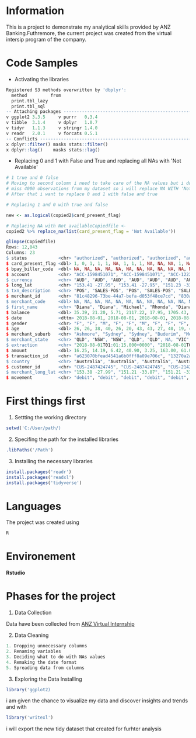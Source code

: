 # Information 
This is a project to demonstrate my analytical skills provided by ANZ Banking.Futhremore, the current project was created from the virtual intersip program of the company.
# Code Samples
* Activating the libraries
```R
Registered S3 methods overwritten by 'dbplyr':
  method         from
  print.tbl_lazy     
  print.tbl_sql      
-- Attaching packages ------------------------------------------------------------------------ tidyverse 1.3.1 --
v ggplot2 3.3.5     v purrr   0.3.4
v tibble  3.1.4     v dplyr   1.0.7
v tidyr   1.1.3     v stringr 1.4.0
v readr   2.0.1     v forcats 0.5.1
-- Conflicts --------------------------------------------------------------------------- tidyverse_conflicts() --
x dplyr::filter() masks stats::filter()
x dplyr::lag()    masks stats::lag()
```
* Replacing 0 and 1 with False and True and replacing all NAs with 'Not Available'
```R
# 1 true and 0 false
# Moving to second column i need to take care of the NA values but i do not want to 
# miss 4000 observations from my dataset so i will replace NA WITH 'Not Available'
# After that i want to replace 0 and 1 with false and true

# Replacing 1 and 0 with true and false 

new <- as.logical(copied2$card_present_flag)

# Replacing NA with Not availableCopiedfile <- 
copied2 %>% replace_na(list(card_present_flag = 'Not Available'))
```

```R
glimpse(Copiedfile)
Rows: 12,043
Columns: 23
$ status            <chr> "authorized", "authorized", "authorized", "authorized", "authorized", "posted", "authorized",~
$ card_present_flag <dbl> 1, 0, 1, 1, 1, NA, 1, 1, 1, NA, NA, NA, 1, NA, NA, 1, NA, NA, NA, 1, 1, 0, 1, 0, 1, NA, NA, 1~
$ bpay_biller_code  <dbl> NA, NA, NA, NA, NA, NA, NA, NA, NA, NA, NA, NA, NA, NA, NA, NA, NA, NA, NA, NA, NA, NA, NA, N~
$ account           <chr> "ACC-1598451071", "ACC-1598451071", "ACC-1222300524", "ACC-1037050564", "ACC-1598451071", "AC~
$ currency          <chr> "AUD", "AUD", "AUD", "AUD", "AUD", "AUD", "AUD", "AUD", "AUD", "AUD", "AUD", "AUD", "AUD", "A~
$ long_lat          <chr> "153.41 -27.95", "153.41 -27.95", "151.23 -33.94", "153.10 -27.66", "153.41 -27.95", "151.22 ~
$ txn_description   <chr> "POS", "SALES-POS", "POS", "SALES-POS", "SALES-POS", "PAYMENT", "SALES-POS", "POS", "POS", "I~
$ merchant_id       <chr> "81c48296-73be-44a7-befa-d053f48ce7cd", "830a451c-316e-4a6a-bf25-e37caedca49e", "835c231d-8cd~
$ merchant_code     <dbl> NA, NA, NA, NA, NA, NA, NA, NA, NA, NA, NA, NA, NA, NA, NA, NA, NA, NA, NA, NA, NA, NA, NA, N~
$ first_name        <chr> "Diana", "Diana", "Michael", "Rhonda", "Diana", "Robert", "Kristin", "Kristin", "Tonya", "Mic~
$ balance           <dbl> 35.39, 21.20, 5.71, 2117.22, 17.95, 1705.43, 1248.36, 1232.75, 213.16, 466.58, 4348.50, 1203.~
$ date              <dttm> 2018-08-01, 2018-08-01, 2018-08-01, 2018-08-01, 2018-08-01, 2018-08-01, 2018-08-01, 2018-08-~
$ gender            <chr> "F", "F", "M", "F", "F", "M", "F", "F", "F", "M", "M", "F", "F", "M", "M", "M", "M", "F", "F"~
$ age               <dbl> 26, 26, 38, 40, 26, 20, 43, 43, 27, 40, 19, 43, 27, 23, 43, 30, 46, 26, 47, 24, 26, 37, 25, 4~
$ merchant_suburb   <chr> "Ashmore", "Sydney", "Sydney", "Buderim", "Mermaid Beach", NA, "Kalkallo", "Melbourne", "Yoki~
$ merchant_state    <chr> "QLD", "NSW", "NSW", "QLD", "QLD", NA, "VIC", "VIC", "WA", NA, NA, NA, "WA", NA, NA, "QLD", N~
$ extraction        <chr> "2018-08-01T01:01:15.000+0000", "2018-08-01T01:13:45.000+0000", "2018-08-01T01:26:15.000+0000~
$ amount            <dbl> 16.25, 14.19, 6.42, 40.90, 3.25, 163.00, 61.06, 15.61, 19.25, 21.00, 27.00, 29.00, 6.08, 25.0~
$ transaction_id    <chr> "a623070bfead4541a6b0fff8a09e706c", "13270a2a902145da9db4c951e04b51b9", "feb79e7ecd7048a5a36e~
$ country           <chr> "Australia", "Australia", "Australia", "Australia", "Australia", "Australia", "Australia", "A~
$ customer_id       <chr> "CUS-2487424745", "CUS-2487424745", "CUS-2142601169", "CUS-1614226872", "CUS-2487424745", "CU~
$ merchant_long_lat <chr> "153.38 -27.99", "151.21 -33.87", "151.21 -33.87", "153.05 -26.68", "153.44 -28.06", NA, "144~
$ movement          <chr> "debit", "debit", "debit", "debit", "debit", "debit", "debit", "debit", "debit", "debit", "de~                                 
```
# First things first

1. Settting the working directory
```R
setwd('C:/User/path/)
```

2. Specifing the path for the installed libraries
```R
.libPaths('/Path')
```

3. Installing the necessary libraries
```R
install.packages('readr')
install.packages('readxl')
install.packages('tidyverse')
```
# Languages
The project was created using 
```R
R
```
# Environement
**Rstudio**
# Phases for the project

1. Data Collection

Data have been collected from [ANZ Virtual Internship](https://www.theforage.com/virtual-internships/prototype/ZLJCsrpkHo9pZBJNY/ANZ-Virtual-Internship?ref=YZcMJxpBJgfMhAS7T)

2. Data Cleaning

```R
1. Dropping unnecessary columns
2. Renaming variables
3. Deciding what to do with NAs values
4. Remaking the date format
5. Spreading data from columns
```
3. Exploring the Data
Installing 
```	R
library('ggplot2)
```
i am given the chance to visualize my data and discover insights and trends and with
```R
library('writexl')
```
i will export the new tidy dataset that created for furhter analysis
